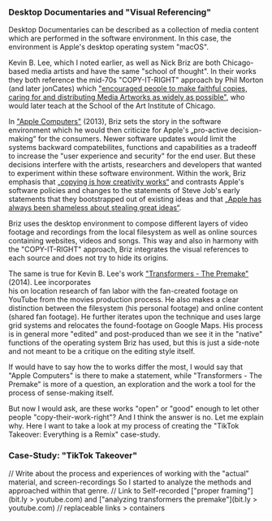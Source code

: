 ### Desktop Documentaries and "Visual Referencing"

Desktop Documentaries can be described as a collection of media content which are performed in the software environment. In this case, the environment is Apple's desktop operating system "macOS".

Kevin B. Lee, which I noted earlier, as well as Nick Briz are both Chicago-based media artists and have the same "school of thought". In their works they both reference the mid-70s "COPY-IT-RIGHT" approach by Phil Morton (and later jonCates) which ["encouraged people to make faithful copies, caring for and distributing Media Artworks as widely as possible"](https://web.archive.org/web/20180321192529/http://mediaart.historiesresearch.org/files/COPYITRIGHT_jonCates_May2009.pdf), who would later teach at the School of the Art Institute of Chicago.

In ["Apple Computers"](https://www.youtube.com/watch?v=1GyvH3LApDI) (2013), Briz sets the story in the software environment which he would then criticize for Apple's „pro-active decision-making“ for the consumers. Newer software updates would limit the systems backward compatebilites, functions and capabilities as a tradeoff to increase the "user experience and security" for the end user. But these decisions interfere with the artists, researchers and developers that wanted to experiment within these software environment. Within the work, Briz emphasis that [„copying is how creativity works“](https://youtu.be/1GyvH3LApDI?t=1170) and contrasts Apple's software policies and changes to the statements of Steve Job's early statements that they bootstrapped out of existing ideas and that [„Apple has always been shameless about stealing great ideas“](https://youtu.be/1GyvH3LApDI?t=1150).

Briz uses the desktop environment to compose different layers of video footage and recordings from the local filesystem as well as online sources containing websites, videos and songs. This way and also in harmony with the "COPY-IT-RIGHT" approach, Briz integrates the visual references to each source and does not try to hide its origins.   

The same is true for Kevin B. Lee's work ["Transformers - The Premake"](https://vimeo.com/94101046) (2014). Lee incorporates   
his on location research of fan labor with the fan-created footage on YouTube from the movies production process. He also makes a clear distinction between the filesystem (his personal footage) and online content (shared fan footage). He further iterates upon the technique and uses large grid systems and relocates the found-footage on Google Maps. His process is in general more "edited" and post-produced than we see it in the "native" functions of the operating system Briz has used, but this is just a side-note and not meant to be a critique on the editing style itself.

If would have to say how the to works differ the most, I would say that "Apple Computers" is there to make a statement, while "Transformers - The Premake" is more of a question, an exploration and the work a tool for the process of sense-making itself.

But now I would ask, are these works "open" or "good" enough to let other people "copy-their-work-right"? And I think the answer is no.
Let me explain why. Here I want to take a look at my process of creating the "TikTok Takeover: Everything is a Remix" case-study.


### Case-Study: "TikTok Takeover"
// Write about the process and experiences of working with the "actual" material, and screen-recordings
So I started to analyze the methods and approached within that genre.
// Link to Self-recorded ["proper framing"](bit.ly > youtube.com) and ["analyzing transformers the premake"](bit.ly > youtube.com)
// replaceable links > containers
